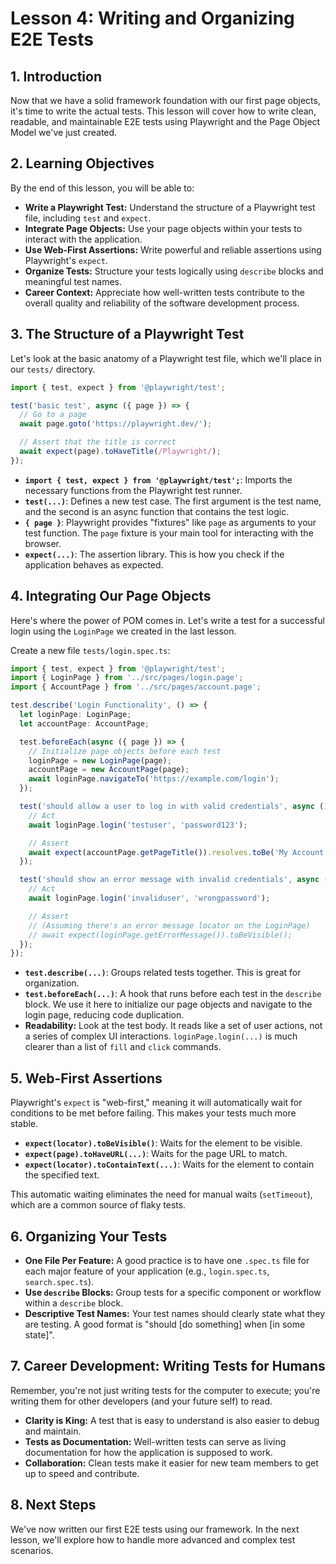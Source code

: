 # Lesson 4: Writing and Organizing E2E Tests

## 1. Introduction

Now that we have a solid framework foundation with our first page objects, it's time to write the actual tests. This lesson will cover how to write clean, readable, and maintainable E2E tests using Playwright and the Page Object Model we've just created.

## 2. Learning Objectives

By the end of this lesson, you will be able to:

-   **Write a Playwright Test:** Understand the structure of a Playwright test file, including `test` and `expect`.
-   **Integrate Page Objects:** Use your page objects within your tests to interact with the application.
-   **Use Web-First Assertions:** Write powerful and reliable assertions using Playwright's `expect`.
-   **Organize Tests:** Structure your tests logically using `describe` blocks and meaningful test names.
-   **Career Context:** Appreciate how well-written tests contribute to the overall quality and reliability of the software development process.

## 3. The Structure of a Playwright Test

Let's look at the basic anatomy of a Playwright test file, which we'll place in our `tests/` directory.

```typescript
import { test, expect } from '@playwright/test';

test('basic test', async ({ page }) => {
  // Go to a page
  await page.goto('https://playwright.dev/');

  // Assert that the title is correct
  await expect(page).toHaveTitle(/Playwright/);
});
```

-   **`import { test, expect } from '@playwright/test';`**: Imports the necessary functions from the Playwright test runner.
-   **`test(...)`**: Defines a new test case. The first argument is the test name, and the second is an async function that contains the test logic.
-   **`{ page }`**: Playwright provides "fixtures" like `page` as arguments to your test function. The `page` fixture is your main tool for interacting with the browser.
-   **`expect(...)`**: The assertion library. This is how you check if the application behaves as expected.

## 4. Integrating Our Page Objects

Here's where the power of POM comes in. Let's write a test for a successful login using the `LoginPage` we created in the last lesson.

Create a new file `tests/login.spec.ts`:

```typescript
import { test, expect } from '@playwright/test';
import { LoginPage } from '../src/pages/login.page';
import { AccountPage } from '../src/pages/account.page';

test.describe('Login Functionality', () => {
  let loginPage: LoginPage;
  let accountPage: AccountPage;

  test.beforeEach(async ({ page }) => {
    // Initialize page objects before each test
    loginPage = new LoginPage(page);
    accountPage = new AccountPage(page);
    await loginPage.navigateTo('https://example.com/login');
  });

  test('should allow a user to log in with valid credentials', async () => {
    // Act
    await loginPage.login('testuser', 'password123');

    // Assert
    await expect(accountPage.getPageTitle()).resolves.toBe('My Account');
  });

  test('should show an error message with invalid credentials', async () => {
    // Act
    await loginPage.login('invaliduser', 'wrongpassword');

    // Assert
    // (Assuming there's an error message locator on the LoginPage)
    // await expect(loginPage.getErrorMessage()).toBeVisible();
  });
});
```

-   **`test.describe(...)`**: Groups related tests together. This is great for organization.
-   **`test.beforeEach(...)`**: A hook that runs before each test in the `describe` block. We use it here to initialize our page objects and navigate to the login page, reducing code duplication.
-   **Readability:** Look at the test body. It reads like a set of user actions, not a series of complex UI interactions. `loginPage.login(...)` is much clearer than a list of `fill` and `click` commands.

## 5. Web-First Assertions

Playwright's `expect` is "web-first," meaning it will automatically wait for conditions to be met before failing. This makes your tests much more stable.

-   **`expect(locator).toBeVisible()`**: Waits for the element to be visible.
-   **`expect(page).toHaveURL(...)`**: Waits for the page URL to match.
-   **`expect(locator).toContainText(...)`**: Waits for the element to contain the specified text.

This automatic waiting eliminates the need for manual waits (`setTimeout`), which are a common source of flaky tests.

## 6. Organizing Your Tests

-   **One File Per Feature:** A good practice is to have one `.spec.ts` file for each major feature of your application (e.g., `login.spec.ts`, `search.spec.ts`).
-   **Use `describe` Blocks:** Group tests for a specific component or workflow within a `describe` block.
-   **Descriptive Test Names:** Your test names should clearly state what they are testing. A good format is "should [do something] when [in some state]".

## 7. Career Development: Writing Tests for Humans

Remember, you're not just writing tests for the computer to execute; you're writing them for other developers (and your future self) to read.

-   **Clarity is King:** A test that is easy to understand is also easier to debug and maintain.
-   **Tests as Documentation:** Well-written tests can serve as living documentation for how the application is supposed to work.
-   **Collaboration:** Clean tests make it easier for new team members to get up to speed and contribute.

## 8. Next Steps

We've now written our first E2E tests using our framework. In the next lesson, we'll explore how to handle more advanced and complex test scenarios.